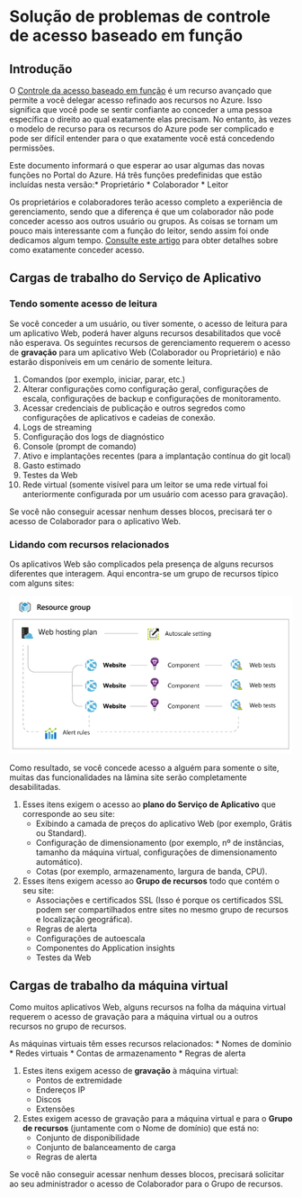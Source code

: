 <properties 
	pageTitle="Solução de problemas de controle de acesso baseado em função" 
	description="Trabalhando com diferentes tipos de recursos para o controle de acesso baseado em função." 
	services="azure-portal"
	documentationCenter="na" 
	authors="stepsic-microsoft-com" 
	writer="" 
	manager="terrylan" 
	editor=""/>

<tags 
	ms.service="azure-portal" 
	ms.workload="multiple" 
	ms.tgt_pltfrm="na" 
	ms.devlang="na" 
	ms.topic="article" 
	ms.date="04/25/2015" 
	ms.author="stepsic"/>

# Solução de problemas de controle de acesso baseado em função

## Introdução

O [Controle da acesso baseado em função](../role-based-access-control-configure.md) é um recurso avançado que permite a você delegar acesso refinado aos recursos no Azure. Isso significa que você pode se sentir confiante ao conceder a uma pessoa específica o direito ao qual exatamente elas precisam. No entanto, às vezes o modelo de recurso para os recursos do Azure pode ser complicado e pode ser difícil entender para o que exatamente você está concedendo permissões.

Este documento informará o que esperar ao usar algumas das novas funções no Portal do Azure. Há três funções predefinidas que estão incluídas nesta versão:* Proprietário * Colaborador * Leitor

Os proprietários e colaboradores terão acesso completo a experiência de gerenciamento, sendo que a diferença é que um colaborador não pode conceder acesso aos outros usuário ou grupos. As coisas se tornam um pouco mais interessante com a função do leitor, sendo assim foi onde dedicamos algum tempo. [Consulte este artigo](../role-based-access-control-configure.md) para obter detalhes sobre como exatamente conceder acesso.

## Cargas de trabalho do Serviço de Aplicativo

### Tendo somente acesso de leitura 

Se você conceder a um usuário, ou tiver somente, o acesso de leitura para um aplicativo Web, poderá haver alguns recursos desabilitados que você não esperava. Os seguintes recursos de gerenciamento requerem o acesso de **gravação** para um aplicativo Web (Colaborador ou Proprietário) e não estarão disponíveis em um cenário de somente leitura.
 
1. Comandos (por exemplo, iniciar, parar, etc.)
2. Alterar configurações como configuração geral, configurações de escala, configurações de backup e configurações de monitoramento.
3. Acessar credenciais de publicação e outros segredos como configurações de aplicativos e cadeias de conexão.
4. Logs de streaming
5. Configuração dos logs de diagnóstico
6. Console (prompt de comando)
7. Ativo e implantações recentes (para a implantação contínua do git local)
8. Gasto estimado
9. Testes da Web
10. Rede virtual (somente visível para um leitor se uma rede virtual foi anteriormente configurada por um usuário com acesso para gravação).
 
Se você não conseguir acessar nenhum desses blocos, precisará ter o acesso de Colaborador para o aplicativo Web.

### Lidando com recursos relacionados
 
Os aplicativos Web são complicados pela presença de alguns recursos diferentes que interagem. Aqui encontra-se um grupo de recursos típico com alguns sites:

![Grupo de recursos do aplicativo Web](./media/role-based-access-control-troubleshooting/Website-resource-model.png)

Como resultado, se você concede acesso a alguém para somente o site, muitas das funcionalidades na lâmina site serão completamente desabilitadas.
 
1. Esses itens exigem o acesso ao **plano do Serviço de Aplicativo** que corresponde ao seu site:  
    * Exibindo a camada de preços do aplicativo Web (por exemplo, Grátis ou Standard).
    * Configuração de dimensionamento (por exemplo, nº de instâncias, tamanho da máquina virtual, configurações de dimensionamento automático).
    * Cotas (por exemplo, armazenamento, largura de banda, CPU).
2. Esses itens exigem acesso ao **Grupo de recursos** todo que contém o seu site:  
    * Associações e certificados SSL (Isso é porque os certificados SSL podem ser compartilhados entre sites no mesmo grupo de recursos e localização geográfica).
    * Regras de alerta
    * Configurações de autoescala
    * Componentes do Application insights
    * Testes da Web

## Cargas de trabalho da máquina virtual

Como muitos aplicativos Web, alguns recursos na folha da máquina virtual requerem o acesso de gravação para a máquina virtual ou a outros recursos no grupo de recursos.

As máquinas virtuais têm esses recursos relacionados: * Nomes de domínio * Redes virtuais * Contas de armazenamento * Regras de alerta

1. Estes itens exigem acesso de **gravação** à máquina virtual:  
    * Pontos de extremidade
    * Endereços IP
    * Discos
    * Extensões
2. Estes exigem acesso de gravação para a máquina virtual e para o **Grupo de recursos** (juntamente com o Nome de domínio) que está no:  
    * Conjunto de disponibilidade
    * Conjunto de balanceamento de carga
    * Regras de alerta
    
Se você não conseguir acessar nenhum desses blocos, precisará solicitar ao seu administrador o acesso de Colaborador para o Grupo de recursos.

<!---HONumber=62-->
